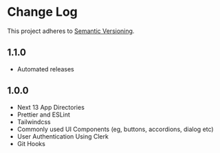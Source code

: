 # Change Log

This project adheres to [Semantic Versioning](https://semver.org/).

## 1.1.0

-   Automated releases

## 1.0.0

-   Next 13 App Directories
-   Prettier and ESLint
-   Tailwindcss
-   Commonly used UI Components (eg, buttons, accordions, dialog etc)
-   User Authentication Using Clerk
-   Git Hooks
